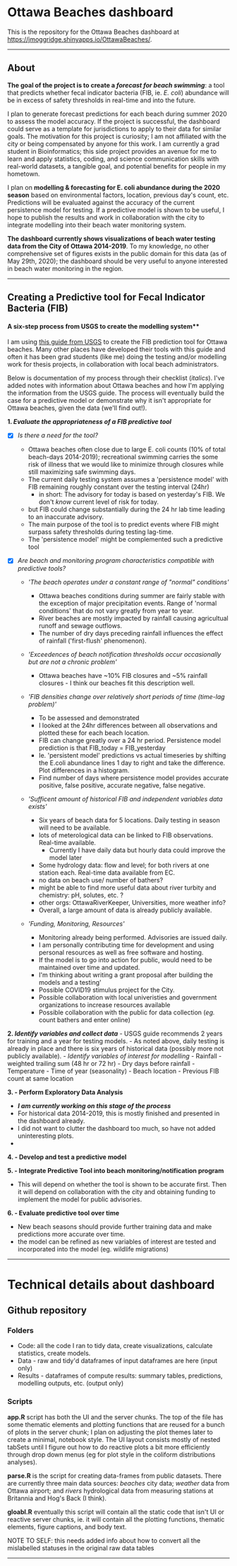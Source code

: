 # Ottawa Beaches dashboard

This is the repository for the Ottawa Beaches dashboard at https://jmoggridge.shinyapps.io/OttawaBeaches/.

---

## About 

**The goal of the project is to create a *forecast for beach swimming***: a tool that predicts whether fecal indicator bacteria (FIB, ie. *E. coli*) abundance will be in excess of safety thresholds in real-time and into the future.

I plan to generate forecast predictions for each beach during summer 2020 to assess the model accuracy. If the project is successful, the dashboard could serve as a template for jurisdictions to apply to their data for similar goals. The motivation for this project is curiosity; I am not affiliated with the city or being compensated by anyone for this work. I am currently a grad student in Bioinformatics; this side project provides an avenue for me to learn and apply statistics, coding, and science communication skills with real-world datasets, a tangible goal, and potential benefits for people in my hometown.

I plan on **modelling & forecasting for E. coli abundance during the 2020 season** based on environmental factors, location, previous day's count, etc. Predictions will be evaluated against the accuracy of the current persistence model for testing. If a predictive model is shown to be useful, I hope to publish the results and work in collaboration with the city to integrate modelling into their beach water monitoring system.

**The dashboard currently shows visualizations of beach water testing data from the City of Ottawa 2014-2019**. To my knowledge, no other comprehensive set of figures exists in the public domain for this data (as of May 29th, 2020); the dashboard should be very useful to anyone interested in beach water monitoring in the region.

---


## Creating a Predictive tool for Fecal Indicator Bacteria (FIB)


#### A six-step process from USGS to create the modelling system**

I am using [this guide from USGS](https://www.epa.gov/beach-tech/six-key-steps-developing-and-using-predictive-tools-your-beach) to create the FIB prediction tool for Ottawa beaches. Many other places have developed their tools with this guide and often it has been grad students (like me) doing the testing and/or modelling work for thesis projects, in collaboration with local beach administrators.

Below is documentation of my process through their checklist (*italics*). I've added notes with information about Ottawa beaches and how I'm applying the information from the USGS guide. The process will eventually build the case for a predictive model or demonstrate why it isn't appropriate for Ottawa beaches, given the data (we'll find out!).

**1. *Evaluate the appropriateness of a FIB predictive tool***
  - [x] *Is there a need for the tool?*
    - Ottawa beaches often close due to large E. coli counts (10% of total beach-days 2014-2019); recreational swimming carries the some risk of illness that we would like to minimize through closures while still maximizing safe swimming days.
    - The current daily testing system assumes a 'persistence model' with FIB remaining roughly constant over the testing interval (24hr)
       - in short: The advisory for today is based on yesterday's FIB. We don't *know* current level of risk for today.
    - but FIB could change substantially during the 24 hr lab time leading to an inaccurate advisory.
    - The main purpose of the tool is to predict events where FIB might surpass safety thresholds during testing lag-time.
    - The 'persistence model' might be complemented such a predictive tool
   
  - [x] *Are beach and monitoring program characteristics compatible with predictive tools?*
      - *'The beach operates under a constant range of "normal" conditions'*
        - Ottawa beaches conditions during summer are fairly stable with the exception of major precipitation events. Range of 'normal conditions' that do not vary greatly from year to year.
        - River beaches are mostly impacted by rainfall causing agricultual runoff and sewage outflows.
        - The number of dry days preceding rainfall influences the effect of rainfall ('first-flush' phenomenon).
    
      - *'Exceedences of beach notification thresholds occur occasionally but are not a chronic problem'*
        - Ottawa beaches have ~10% FIB closures and ~5% rainfall closures - I think our beaches fit this description well.
        
      - *'FIB densities change over relatively short periods of time (time-lag problem)'*
        - To be assessed and demonstrated
        - I looked at the 24hr differences between all observations and plotted these for each beach location.
        - FIB can change greatly over a 24 hr period. Persistence model prediction is that FIB_today = FIB_yesterday
        - Ie. 'persistent model' predictions vs actual timeseries by shifting the E.coli abundance lines 1 day to right and take the difference. Plot differences in a histogram.
        - Find number of days where persistence model provides accurate positive, false positive, accurate negative, false negative.

     - *'Sufficent amount of historical FIB and independent variables data exists'*
       - Six years of beach data for 5 locations. Daily testing in season will need to be available.
       - lots of meterological data can be linked to FIB observations. Real-time available.
         - Currently I have daily data but hourly data could improve the model later
       - Some hydrology data: flow and level; for both rivers at one station each. Real-time data available from EC.
       - no data on beach use/ number of bathers?
       - might be able to find more useful data about river turbity and chemistry: pH, solutes, etc. ?
       - other orgs: OttawaRiverKeeper, Universities, more weather info?
       - Overall, a large amount of data is already publicly available.

     - *'Funding, Monitoring, Resources'*
       - Monitoring already being performed. Advisories are issued daily.
       - I am personally contributing time for development and using personal resources as well as free software and hosting.
       - If the model is to go into action for public, would need to be maintained over time and updated.
       - I'm thinking about writing a grant proposal after building the models and a testing'
       - Possible COVID19 stimulus project for the City.
       - Possible collaboration with local univeristies and government organizations to increase resources available
       - Possible collaboration with the public for data collection (*eg.* count bathers and enter online)
      
**2. *Identify variables and collect data***
    - USGS guide recommends 2 years for training and a year for testing models.
    - As noted above, daily testing is already in place and there is six years of historical data (possibly more not publicly available).
    - *Identify variables of interest for modelling*
      - Rainfall - weighted trailing sum (48 hr or 72 hr)
      - Dry days before rainfall
      - Temperature
      - Time of year (seasonality)
      - Beach location
      - Previous FIB count at same location

    
 **3. - Perform Exploratory Data Analysis**
   - ***I am currently working on this stage of the process***
   - For historical data 2014-2019, this is mostly finished and presented in the dashboard already.
   - I did not want to clutter the dashboard too much, so have not added uninteresting plots.
   - 
  
 **4. - Develop and test a predictive model**
  
 **5. - Integrate Predictive Tool into beach monitoring/notification program**
   - This will depend on whether the tool is shown to be accurate first. Then it will depend on collaboration with the city and obtaining funding to implement the model for public advisories.
  
 **6. - Evaluate predictive tool over time**
   - New beach seasons should provide further training data and make predictions more accurate over time.
   - the model can be refined as new variables of interest are tested and incorporated into the model (eg. wildlife migrations)
  
---
  
  
# Technical details about dashboard
  
  
## Github repository


### Folders

  - Code: all the code I ran to tidy data, create visualizations, calculate statistics, create models.
  - Data - raw and tidy'd dataframes of input dataframes are here (input only)
  - Results - dataframes of compute results: summary tables, predictions, modelling outputs, etc. (output only)

### Scripts

**app.R** script has both the UI and the server chunks. The top of the file has some thematic elements and plotting functions that are reused for a bunch of plots in the server chunk; I plan on adjusting the plot themes later to create a minimal, notebook style. The UI layout consists mostly of nested tabSets until I figure out how to do reactive plots a bit more efficiently through drop down menus (eg for plot style in the coliform distributions analyses).

**parse.R** is the script for creating data-frames from public datasets. There are currently three main data sources: *beaches* city data; *weather* data from Ottawa airport; and *rivers* hydrological data from measuring stations at Britannia and Hog's Back (I think).
 
 **gloabl.R** eventually this script will contain all the static code that isn't UI or reactive server chunks, ie. it will contain all the plotting functions, thematic elements, figure captions, and body text.
 
NOTE TO SELF: this needs added info about how to convert all the mislabelled statuses in the original raw data tables

---

